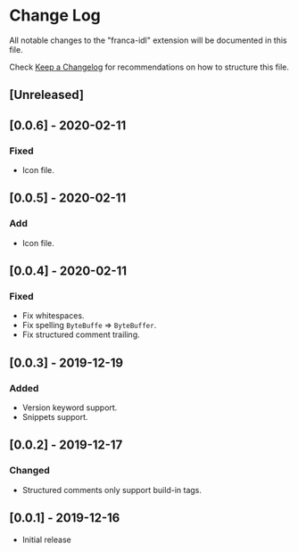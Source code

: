 # Change Log

All notable changes to the "franca-idl" extension will be documented in this file.

Check [Keep a Changelog](http://keepachangelog.com/) for recommendations on how to structure this file.

## [Unreleased]

## [0.0.6] - 2020-02-11

### Fixed

- Icon file.

## [0.0.5] - 2020-02-11

### Add

- Icon file.

## [0.0.4] - 2020-02-11

### Fixed

- Fix whitespaces.
- Fix spelling `ByteBuffe` => `ByteBuffer`.
- Fix structured comment trailing.

## [0.0.3] - 2019-12-19

### Added

- Version keyword support.
- Snippets support.

## [0.0.2] - 2019-12-17

### Changed

- Structured comments only support build-in tags.

## [0.0.1] - 2019-12-16

- Initial release